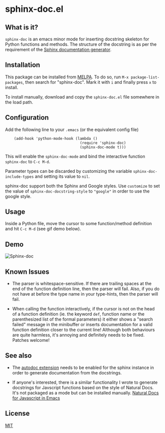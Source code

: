 sphinx-doc.el
=============

What is it?
-----------

``sphinx-doc`` is an emacs minor mode for inserting docstring skeleton
for Python functions and methods. The structure of the docstring is as
per the requirement of the
[Sphinx documentation generator](http://sphinx-doc.org/index.html).


Installation
------------

This package can be installed from
[MELPA](http://melpa.milkbox.net/#/). To do so, run `M-x
package-list-packages`, then search for "sphinx-doc". Mark it with `i`
and finally press `x` to install.

To install manually, download and copy the `sphinx-doc.el` file
somewhere in the load path.


Configuration
-------------

Add the following line to your `.emacs` (or the equivalent config
file)

```elisp
    (add-hook 'python-mode-hook (lambda ()
                                  (require 'sphinx-doc)
                                  (sphinx-doc-mode t)))
```

This will enable the `sphinx-doc-mode` and bind the interactive
function `sphinx-doc` to `C-c M-d`.

Parameter types can be discarded by customizing the variable `sphinx-doc-include-types` and setting its value to `nil`.

sphinx-doc support both the Sphinx and Google styles.
Use `customize` to set the value of `sphinx-doc-docstring-style` to `"google"` in order to use the google style.


Usage
-----

Inside a Python file, move the cursor to some function/method
definition and hit `C-c M-d` (see gif demo below).


Demo
----

![Sphinx-doc](../master/demo.gif?raw=true)


Known Issues
------------

* The parser is whitespace-sensitive. If there are trailing spaces at
  the end of the function definition line, then the parser will fail.
  Also, if you do not have at  before the type name in your
  type-hints, then the parser will fail.

* When calling the function interactively, if the cursor is not on the
  head of a function definition (ie. the keyword `def`, function name
  or the parenthesized list of the formal parameters) it either shows
  a "search failed" message in the minibuffer or inserts documentation
  for a valid function definition closer to the current line! Although
  both behaviours are quite harmless, it's annoying and definitely
  needs to be fixed. Patches welcome!


See also
--------

* The [autodoc extension](http://sphinx-doc.org/ext/autodoc.html)
  needs to be enabled for the sphinx instance in order to generate
  documentation from the docstrings.

* If anyone's interested, there is a similar functionality I wrote to
  generate docstrings for Javscript functions based on the style of
  Natural Docs. It's not packaged as a mode but can be installed
  manually. [Natural Docs for Javascript in Emacs](http://naiquevin.github.io/naturaldocs-for-javascript-in-emacs.html)


License
-------

[MIT](http://opensource.org/licenses/MIT)
